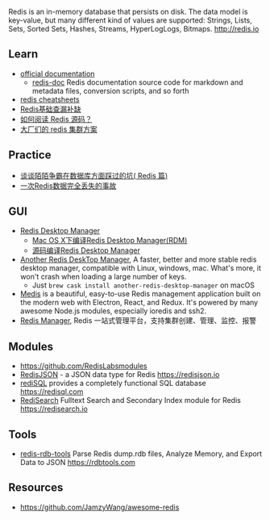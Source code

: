 Redis is an in-memory database that persists on disk. The data model is key-value, but many different kind of values are supported: Strings, Lists, Sets, Sorted Sets, Hashes, Streams, HyperLogLogs, Bitmaps. http://redis.io



## Learn
- [official documentation](https://redis.io/documentation)
  - [redis-doc](https://github.com/antirez/redis-doc) Redis documentation source code for markdown and metadata files, conversion scripts, and so forth
- [redis cheatsheets](https://github.com/LeCoupa/awesome-cheatsheets/blob/master/databases/redis.sh)
- [Redis基础查漏补缺](https://zhuanlan.zhihu.com/p/90922969)
- [如何阅读 Redis 源码？](http://blog.huangz.me/diary/2014/how-to-read-redis-source-code.html)
- [大厂们的 redis 集群方案](https://www.cnblogs.com/me115/p/9043420.html)



## Practice
- [谈谈陌陌争霸在数据库方面踩过的坑( Redis 篇)](https://blog.codingnow.com/2014/03/mmzb_redis.html)
- [一次Redis数据完全丢失的事故](http://blog.findix.cn/2018/07/25/%e4%b8%80%e6%ac%a1redis%e6%95%b0%e6%8d%ae%e5%ae%8c%e5%85%a8%e4%b8%a2%e5%a4%b1%e7%9a%84%e4%ba%8b%e6%95%85/)



## GUI
- [Redis Desktop Manager](https://github.com/uglide/RedisDesktopManager/)
  - [Mac OS X下编译Redis Desktop Manager(RDM)](https://onew.me/2018/03/29/mac-compile-RDM/)
  - [源码编译Redis Desktop Manager](https://kany.me/2019/10/10/compile-redis-desktop-manager/)
- [Another Redis DeskTop Manager](https://github.com/qishibo/AnotherRedisDesktopManager/), A faster, better and more stable redis desktop manager, compatible with Linux, windows, mac. What's more, it won't crash when loading a large number of keys.
  - Just `brew cask install another-redis-desktop-manager` on macOS
- [Medis](https://github.com/luin/medis) is a beautiful, easy-to-use Redis management application built on the modern web with Electron, React, and Redux. It's powered by many awesome Node.js modules, especially ioredis and ssh2.
- [Redis Manager](https://github.com/ngbdf/redis-manager), Redis 一站式管理平台，支持集群创建、管理、监控、报警



## Modules
- https://github.com/RedisLabsmodules
- [RedisJSON](https://github.com/RedisJSON/RedisJSON) - a JSON data type for Redis https://redisjson.io
- [rediSQL](https://github.com/RedBeardLab/rediSQL) provides a completely functional SQL database https://redisql.com
- [RediSearch](https://github.com/RediSearch/RediSearch) Fulltext Search and Secondary Index module for Redis https://redisearch.io



## Tools
- [redis-rdb-tools](https://github.com/sripathikrishnan/redis-rdb-tools) Parse Redis dump.rdb files, Analyze Memory, and Export Data to JSON https://rdbtools.com



## Resources
- https://github.com/JamzyWang/awesome-redis
